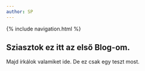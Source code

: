 ```yaml
---
author: SP
---
```

{% include navigation.html %}

## Sziasztok ez itt az első Blog-om. 

Majd írkálok valamiket ide. De ez csak egy teszt most. 
